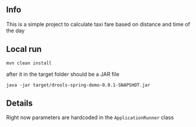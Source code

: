 ## Info

This is a simple project to calculate taxi fare based on distance and time of the day

## Local run

```
mvn clean install
```

after it in the target folder should be a JAR file

```
java -jar target/drools-spring-demo-0.0.1-SNAPSHOT.jar 
```

## Details

Right now parameters are hardcoded in the `ApplicationRunner` class